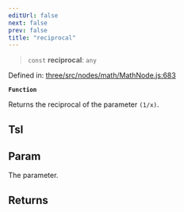 ```yaml
---
editUrl: false
next: false
prev: false
title: "reciprocal"
---
```


> `const` **reciprocal**: `any`

Defined in: [three/src/nodes/math/MathNode.js:683](https://github.com/DefinitelyMaybe/three-i18n/blob/fa57b79433d1c349ffb23a78727299c8d4190136/three/src/nodes/math/MathNode.js#L683)

**`Function`**

Returns the reciprocal of the parameter `(1/x)`.

## Tsl

## Param

The parameter.

## Returns

